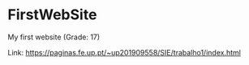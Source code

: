 # FirstWebSite
My first website (Grade: 17)


Link: https://paginas.fe.up.pt/~up201909558/SIE/trabalho1/index.html
